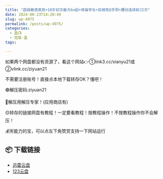 ```yaml
---
title: "超级敏感男孩+18岁初次最大bo起+体操学长+巨根色Q手阴+腰动连续射J2次"
date: 2024-08-23T14:20:49
slug: wp-4975
permalink: /posts/wp-4975/
categories:
  - 盖📺
  - 恰饭·盖
tags:

---
```


如果两个网盘都没有资源了，看这个网站👉①link3.cc/xianyu21或②vlink.cc/ziyuan21

不需要注册账号！直接点本地下载转存OK？懂吧！

🟢解压密码:ziyuan21

🔵解压用解压专家！(应用商店有)

🟡转存的链接网盘有教程！一定要看教程！按教程操作！不按教程操作你不会解压！

💰🈶能力的宝，可以点左下角赞赏支持一下网站运行

## 📦 下载链接
- [迅雷云盘](https://blziyuan21.com/pay-download/4975?key=aa12c44de1&down_id=0)
- [123云盘](https://blziyuan21.com/pay-download/4975?key=aa12c44de1&down_id=1)

